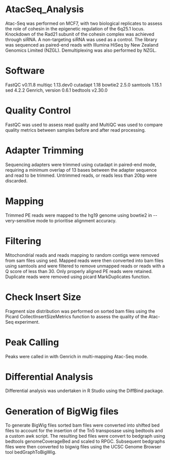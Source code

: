 # AtacSeq_Analysis
Atac-Seq was performed on MCF7, with two biological replicates to assess the role of cohesin in the epigenetic regulation of the 6q25.1 locus. Knockdown of the Rad21 subunit of the cohesin complex was achieved through siRNA. A non-targeting siRNA was used as a control. The library was sequenced as paired-end reads with Illumina HiSeq by New Zealand Genomics Limited (NZGL). Demultiplexing was also performed by NZGL.

# Software
FastQC v0.11.8
multiqc 1.13.dev0
cutadapt 1.18
bowtie2 2.5.0
samtools 1.15.1
sed 4.2.2
Genrich, version 0.6.1
bedtools v2.30.0

# Quality Control
FastQC was used to assess read quality and MultiQC was used to compare quality metrics between samples before and after read processing.   

# Adapter Trimming
Sequencing adapters were trimmed using cutadapt in paired-end mode, requiring a minimum overlap of 13 bases between the adapter sequence and read to be trimmed. Untrimmed reads, or reads less than 20bp were discarded.  

# Mapping
Trimmed PE reads were mapped to the hg19 genome using bowtie2 in --very-sensitive mode to prioritise alignment accuracy. 

# Filtering
Mitochondrial reads and reads mapping to random contigs were removed from sam files using sed. Mapped reads were then converted into bam files using samtools and were filtered to remove unmapped reads or reads with a Q score of less than 30. Only properly aligned PE reads were retained. Duplicate reads were removed using picard MarkDuplicates function.  

# Check Insert Size
Fragment size distribution was performed on sorted bam files using the Picard CollectInsertSizeMetrics function to assess the quality of the Atac-Seq experiment. 

# Peak Calling
Peaks were called in with Genrich in multi-mapping Atac-Seq mode.

# Differential Analysis 
Differential analysis was undertaken in R Studio using the DiffBind package.

# Generation of BigWig files 
To generate BigWig files sorted bam files were converted into shifted bed files to account for the insertion of the Tn5 transposase using bedtools and a custom awk script. The resulting bed files were convert to bedgraph using bedtools genomeCoverageBed and scaled to RPGC. Subsequent bedgraphs files were then converted to bigwig files using the UCSC Genome Browser tool bedGraphToBigWig.




